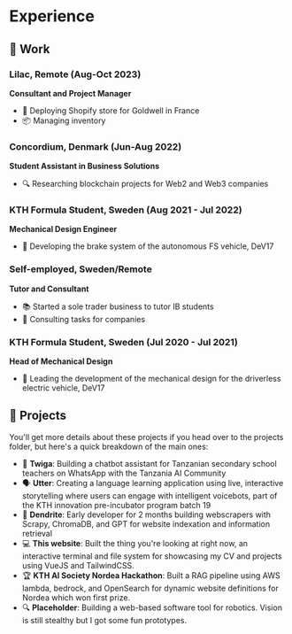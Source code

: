 # Experience

## 💼 Work

### Lilac, Remote (Aug-Oct 2023)

**Consultant and Project Manager**

-   🛒 Deploying Shopify store for Goldwell in France
-   📦 Managing inventory

### Concordium, Denmark (Jun-Aug 2022)

**Student Assistant in Business Solutions**

-   🔍 Researching blockchain projects for Web2 and Web3 companies

### KTH Formula Student, Sweden (Aug 2021 - Jul 2022)

**Mechanical Design Engineer**

-   🚗 Developing the brake system of the autonomous FS vehicle, DeV17

### Self-employed, Sweden/Remote

**Tutor and Consultant**

-   📚 Started a sole trader business to tutor IB students
-   📝 Consulting tasks for companies

### KTH Formula Student, Sweden (Jul 2020 - Jul 2021)

**Head of Mechanical Design**

-   🔧 Leading the development of the mechanical design for the driverless electric vehicle, DeV17

## 🚀 Projects

You'll get more details about these projects if you head over to the projects folder, but here's a quick breakdown of the main ones:

-   🦒 **Twiga**: Building a chatbot assistant for Tanzanian secondary school teachers on WhatsApp with the Tanzania AI Community
-   🗣️ **Utter**: Creating a language learning application using live, interactive storytelling where users can engage with intelligent voicebots, part of the KTH innovation pre-incubator program batch 19
-   🌿 **Dendrite**: Early developer for 2 months building webscrapers with Scrapy, ChromaDB, and GPT for website indexation and information retrieval
-   💻 **This website**: Built the thing you're looking at right now, an interactive terminal and file system for showcasing my CV and projects using VueJS and TailwindCSS.
-   🏆 **KTH AI Society Nordea Hackathon**: Built a RAG pipeline using AWS lambda, bedrock, and OpenSearch for dynamic website definitions for Nordea which won first prize.
-   🔍 **Placeholder**: Building a web-based software tool for robotics. Vision is still stealthy but I got some fun prototypes.
